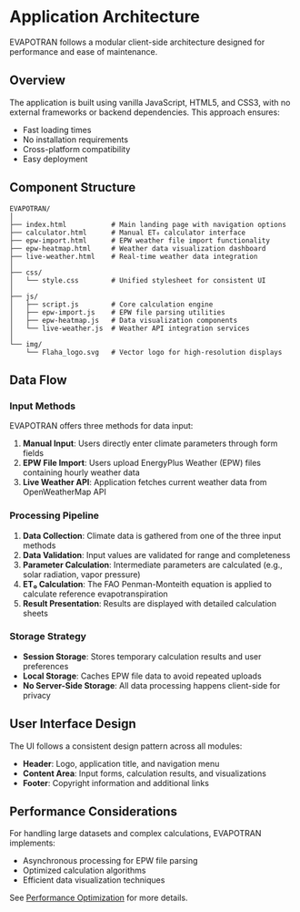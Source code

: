 # Application Architecture

EVAPOTRAN follows a modular client-side architecture designed for performance and ease of maintenance.

## Overview

The application is built using vanilla JavaScript, HTML5, and CSS3, with no external frameworks or backend dependencies. This approach ensures:

- Fast loading times
- No installation requirements
- Cross-platform compatibility
- Easy deployment

## Component Structure

```
EVAPOTRAN/
│
├── index.html           # Main landing page with navigation options
├── calculator.html      # Manual ET₀ calculator interface
├── epw-import.html      # EPW weather file import functionality
├── epw-heatmap.html     # Weather data visualization dashboard
├── live-weather.html    # Real-time weather data integration
│
├── css/
│   └── style.css        # Unified stylesheet for consistent UI
│
├── js/
│   ├── script.js        # Core calculation engine
│   ├── epw-import.js    # EPW file parsing utilities
│   ├── epw-heatmap.js   # Data visualization components
│   └── live-weather.js  # Weather API integration services
│
└── img/
    └── Flaha_logo.svg   # Vector logo for high-resolution displays
```

## Data Flow

### Input Methods

EVAPOTRAN offers three methods for data input:

1. **Manual Input**: Users directly enter climate parameters through form fields
2. **EPW File Import**: Users upload EnergyPlus Weather (EPW) files containing hourly weather data
3. **Live Weather API**: Application fetches current weather data from OpenWeatherMap API

### Processing Pipeline

1. **Data Collection**: Climate data is gathered from one of the three input methods
2. **Data Validation**: Input values are validated for range and completeness
3. **Parameter Calculation**: Intermediate parameters are calculated (e.g., solar radiation, vapor pressure)
4. **ET₀ Calculation**: The FAO Penman-Monteith equation is applied to calculate reference evapotranspiration
5. **Result Presentation**: Results are displayed with detailed calculation sheets

### Storage Strategy

- **Session Storage**: Stores temporary calculation results and user preferences
- **Local Storage**: Caches EPW file data to avoid repeated uploads
- **No Server-Side Storage**: All data processing happens client-side for privacy

## User Interface Design

The UI follows a consistent design pattern across all modules:

- **Header**: Logo, application title, and navigation menu
- **Content Area**: Input forms, calculation results, and visualizations
- **Footer**: Copyright information and additional links

## Performance Considerations

For handling large datasets and complex calculations, EVAPOTRAN implements:

- Asynchronous processing for EPW file parsing
- Optimized calculation algorithms
- Efficient data visualization techniques

See [Performance Optimization](performance-optimization) for more details.